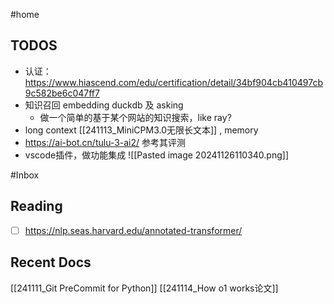 #home 

## TODOS

- 认证：https://www.hiascend.com/edu/certification/detail/34bf904cb410497cb9c582be6c047ff7
- 知识召回 embedding duckdb 及 asking
	- 做一个简单的基于某个网站的知识搜索，like ray?
- long context [[241113_MiniCPM3.0无限长文本]] , memory
- https://ai-bot.cn/tulu-3-ai2/ 参考其评测
- vscode插件，做功能集成
![[Pasted image 20241126110340.png]]

#Inbox 

## Reading

- [ ] https://nlp.seas.harvard.edu/annotated-transformer/

## Recent Docs

[[241111_Git PreCommit for Python]]
[[241114_How o1 works论文]]
